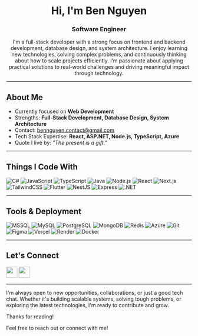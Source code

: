 <h1 align="center">Hi, I'm Ben Nguyen</h1>
<h3 align="center">Software Engineer</h3>
<p align="center">
  I'm a full-stack developer with a strong focus on frontend and backend development, database design, and system architecture. I enjoy learning new technologies, solving complex problems, and continuously thinking about how to scale projects efficiently. I’m passionate about applying practical solutions to real-world challenges and driving meaningful impact through technology.
</p>

---

## About Me

- Currently focused on **Web Development**
- Strengths: **Full-Stack Development, Database Design, System Architecture**
- Contact: [bennguyen.contact@gmail.com](mailto:bennguyen.contact@gmail.com)
- Tech Stack Expertise: **React, ASP.NET, Node.js, TypeScript, Azure**
- Quote I live by: *"The present is a gift."*

---

## Things I Code With

![C#](https://img.shields.io/badge/-C%23-239120?style=for-the-badge&logo=csharp&logoColor=white)
![JavaScript](https://img.shields.io/badge/-JavaScript-F7DF1E?style=for-the-badge&logo=javascript&logoColor=black)
![TypeScript](https://img.shields.io/badge/-TypeScript-3178C6?style=for-the-badge&logo=typescript&logoColor=white)
![Java](https://img.shields.io/badge/-Java-007396?style=for-the-badge&logo=java&logoColor=white)
![Node.js](https://img.shields.io/badge/-Node.js-339933?style=for-the-badge&logo=nodedotjs&logoColor=white)
![React](https://img.shields.io/badge/-React-61DAFB?style=for-the-badge&logo=react&logoColor=black)
![Next.js](https://img.shields.io/badge/-Next.js-000000?style=for-the-badge&logo=nextdotjs&logoColor=white)
![TailwindCSS](https://img.shields.io/badge/-Tailwind-06B6D4?style=for-the-badge&logo=tailwindcss&logoColor=white)
![Flutter](https://img.shields.io/badge/-Flutter-02569B?style=for-the-badge&logo=flutter&logoColor=white)
![NestJS](https://img.shields.io/badge/-NestJS-E0234E?style=for-the-badge&logo=nestjs&logoColor=white)
![Express](https://img.shields.io/badge/-Express-000000?style=for-the-badge&logo=express&logoColor=white)
![.NET](https://img.shields.io/badge/-.NET-512BD4?style=for-the-badge&logo=dotnet&logoColor=white)

---

## Tools & Deployment

![MSSQL](https://img.shields.io/badge/-MSSQL-CC2927?style=for-the-badge&logo=microsoftsqlserver&logoColor=white)
![MySQL](https://img.shields.io/badge/-MySQL-4479A1?style=for-the-badge&logo=mysql&logoColor=white)
![PostgreSQL](https://img.shields.io/badge/-PostgreSQL-4169E1?style=for-the-badge&logo=postgresql&logoColor=white)
![MongoDB](https://img.shields.io/badge/-MongoDB-47A248?style=for-the-badge&logo=mongodb&logoColor=white)
![Redis](https://img.shields.io/badge/-Redis-DC382D?style=for-the-badge&logo=redis&logoColor=white)
![Azure](https://img.shields.io/badge/-Azure-0078D4?style=for-the-badge&logo=microsoftazure&logoColor=white)
![Git](https://img.shields.io/badge/-Git-F05032?style=for-the-badge&logo=git&logoColor=white)
![Figma](https://img.shields.io/badge/-Figma-F24E1E?style=for-the-badge&logo=figma&logoColor=white)
![Vercel](https://img.shields.io/badge/-Vercel-000000?style=for-the-badge&logo=vercel&logoColor=white)
![Render](https://img.shields.io/badge/-Render-46E3B7?style=for-the-badge&logo=render&logoColor=black)
![Docker](https://img.shields.io/badge/-Docker-2496ED?style=for-the-badge&logo=docker&logoColor=white)

---

## Let's Connect

<p>
  <a href="https://www.linkedin.com/in/ben-nguyen-contact/" target="_blank"><img src="https://raw.githubusercontent.com/rahuldkjain/github-profile-readme-generator/master/src/images/icons/Social/linked-in-alt.svg" width="30" /></a>
 </a>
  <a href="https://www.leetcode.com/dev-fstacker" target="_blank"><img src="https://raw.githubusercontent.com/rahuldkjain/github-profile-readme-generator/master/src/images/icons/Social/leet-code.svg" width="30" /></a>
</p>

---

<p align="left">I'm always open to new opportunities, collaborations, or just a good tech chat. Whether it's building scalable systems, solving tough problems, or exploring the latest technologies, I'm ready to contribute and grow.

Thanks for reading!

Feel free to reach out or connect with me!</p>
